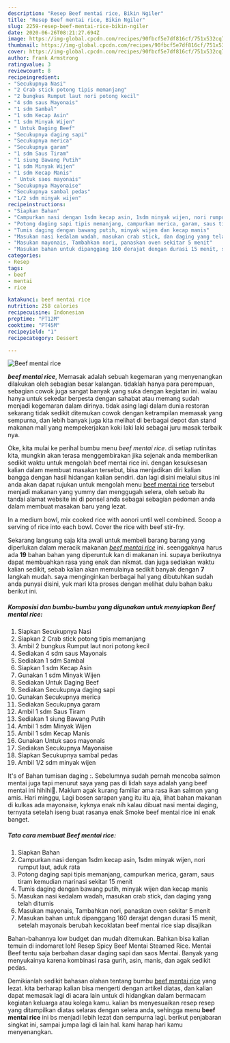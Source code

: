 ```yaml
---
description: "Resep Beef mentai rice, Bikin Ngiler"
title: "Resep Beef mentai rice, Bikin Ngiler"
slug: 2259-resep-beef-mentai-rice-bikin-ngiler
date: 2020-06-26T08:21:27.694Z
image: https://img-global.cpcdn.com/recipes/90fbcf5e7df816cf/751x532cq70/beef-mentai-rice-foto-resep-utama.jpg
thumbnail: https://img-global.cpcdn.com/recipes/90fbcf5e7df816cf/751x532cq70/beef-mentai-rice-foto-resep-utama.jpg
cover: https://img-global.cpcdn.com/recipes/90fbcf5e7df816cf/751x532cq70/beef-mentai-rice-foto-resep-utama.jpg
author: Frank Armstrong
ratingvalue: 3
reviewcount: 8
recipeingredient:
- "Secukupnya Nasi"
- "2 Crab stick potong tipis memanjang"
- "2 bungkus Rumput laut nori potong kecil"
- "4 sdm saus Mayonais"
- "1 sdm Sambal"
- "1 sdm Kecap Asin"
- "1 sdm Minyak Wijen"
- " Untuk Daging Beef"
- "Secukupnya daging sapi"
- "Secukupnya merica"
- "Secukupnya garam"
- "1 sdm Saus Tiram"
- "1 siung Bawang Putih"
- "1 sdm Minyak Wijen"
- "1 sdm Kecap Manis"
- " Untuk saos mayonais"
- "Secukupnya Mayonaise"
- "Secukupnya sambal pedas"
- "1/2 sdm minyak wijen"
recipeinstructions:
- "Siapkan Bahan"
- "Campurkan nasi dengan 1sdm kecap asin, 1sdm minyak wijen, nori rumput laut, aduk rata"
- "Potong daging sapi tipis memanjang, campurkan merica, garam, saus tiram kemudian marinasi sekitar 15 menit"
- "Tumis daging dengan bawang putih, minyak wijen dan kecap manis"
- "Masukan nasi kedalam wadah, masukan crab stick, dan daging yang telah ditumis"
- "Masukan mayonais, Tambahkan nori, panaskan oven sekitar 5 menit"
- "Masukan bahan untuk dipanggang 160 derajat dengan durasi 15 menit, setelah mayonais berubah kecoklatan beef mentai rice siap disajikan"
categories:
- Resep
tags:
- beef
- mentai
- rice

katakunci: beef mentai rice 
nutrition: 258 calories
recipecuisine: Indonesian
preptime: "PT12M"
cooktime: "PT45M"
recipeyield: "1"
recipecategory: Dessert

---
```



![Beef mentai rice](https://img-global.cpcdn.com/recipes/90fbcf5e7df816cf/751x532cq70/beef-mentai-rice-foto-resep-utama.jpg)

<b><i>beef mentai rice</i></b>, Memasak adalah sebuah kegemaran yang menyenangkan dilakukan oleh sebagian besar kalangan. tidaklah hanya para perempuan, sebagian cowok juga sangat banyak yang suka dengan kegiatan ini. walau hanya untuk sekedar berpesta dengan sahabat atau memang sudah menjadi kegemaran dalam dirinya. tidak asing lagi dalam dunia restoran sekarang tidak sedikit ditemukan cowok dengan ketrampilan memasak yang sempurna, dan lebih banyak juga kita melihat di berbagai depot dan stand makanan mall yang mempekerjakan koki laki laki sebagai juru masak terbaik nya.

Oke, kita mulai ke perihal bumbu menu <i>beef mentai rice</i>. di setiap rutinitas kita, mungkin akan terasa menggembirakan jika sejenak anda memberikan sedikit waktu untuk mengolah beef mentai rice ini. dengan kesuksesan kalian dalam membuat masakan tersebut, bisa menjadikan diri kalian bangga dengan hasil hidangan kalian sendiri. dan lagi disini melalui situs ini anda akan dapat rujukan untuk mengolah menu <u>beef mentai rice</u> tersebut menjadi makanan yang yummy dan menggugah selera, oleh sebab itu tandai alamat website ini di ponsel anda sebagai sebagian pedoman anda dalam membuat masakan baru yang lezat.

In a medium bowl, mix cooked rice with aonori until well combined. Scoop a serving of rice into each bowl. Cover the rice with beef stir-fry.


Sekarang langsung saja kita awali untuk membeli barang barang yang diperlukan dalam meracik makanan <u><i>beef mentai rice</i></u> ini. seenggaknya harus ada <b>19</b> bahan bahan yang diperuntuk kan di makanan ini. supaya berikutnya dapat membuahkan rasa yang enak dan nikmat. dan juga sediakan waktu kalian sedikit, sebab kalian akan memulainya sedikit banyak dengan <b>7</b> langkah mudah. saya menginginkan berbagai hal yang dibutuhkan sudah anda punyai disini, yuk mari kita proses dengan melihat dulu bahan baku berikut ini.

<!--inarticleads1-->

##### Komposisi dan bumbu-bumbu yang digunakan untuk menyiapkan Beef mentai rice:

1. Siapkan Secukupnya Nasi
1. Siapkan 2 Crab stick potong tipis memanjang
1. Ambil 2 bungkus Rumput laut nori potong kecil
1. Sediakan 4 sdm saus Mayonais
1. Sediakan 1 sdm Sambal
1. Siapkan 1 sdm Kecap Asin
1. Gunakan 1 sdm Minyak Wijen
1. Sediakan  Untuk Daging Beef
1. Sediakan Secukupnya daging sapi
1. Gunakan Secukupnya merica
1. Sediakan Secukupnya garam
1. Ambil 1 sdm Saus Tiram
1. Sediakan 1 siung Bawang Putih
1. Ambil 1 sdm Minyak Wijen
1. Ambil 1 sdm Kecap Manis
1. Gunakan  Untuk saos mayonais
1. Sediakan Secukupnya Mayonaise
1. Siapkan Secukupnya sambal pedas
1. Ambil 1/2 sdm minyak wijen


It&#39;s of Bahan tumisan daging :. Sebelumnya sudah pernah mencoba salmon mentai juga tapi menurut saya yang pas di lidah saya adalah yang beef mentai ini hihihi🤭. Maklum agak kurang familiar ama rasa ikan salmon yang amis. Hari minggu, Lagi bosen sarapan yang itu itu aja, lihat bahan makanan di kulkas ada mayonaise, kyknya enak nih kalau dibuat nasi mentai daging, ternyata setelah iseng buat rasanya enak Smoke beef mentai rice ini enak banget. 

<!--inarticleads2-->

##### Tata cara membuat Beef mentai rice:

1. Siapkan Bahan
1. Campurkan nasi dengan 1sdm kecap asin, 1sdm minyak wijen, nori rumput laut, aduk rata
1. Potong daging sapi tipis memanjang, campurkan merica, garam, saus tiram kemudian marinasi sekitar 15 menit
1. Tumis daging dengan bawang putih, minyak wijen dan kecap manis
1. Masukan nasi kedalam wadah, masukan crab stick, dan daging yang telah ditumis
1. Masukan mayonais, Tambahkan nori, panaskan oven sekitar 5 menit
1. Masukan bahan untuk dipanggang 160 derajat dengan durasi 15 menit, setelah mayonais berubah kecoklatan beef mentai rice siap disajikan


Bahan-bahannya low budget dan mudah ditemukan. Bahkan bisa kalian temuin di indomaret loh! Resep Spicy Beef Mentai Steamed Rice. Mentai Beef tentu saja berbahan dasar daging sapi dan saos Mentai. Banyak yang menyukainya karena kombinasi rasa gurih, asin, manis, dan agak sedikit pedas. 

Demikianlah sedikit bahasan olahan tentang bumbu <u>beef mentai rice</u> yang lezat. kita berharap kalian bisa mengerti dengan artikel diatas, dan kalian dapat memasak lagi di acara lain untuk di hidangkan dalam bermacam kegiatan keluarga atau kolega kamu. kalian bs menyesuaikan resep resep yang ditampilkan diatas selaras dengan selera anda, sehingga menu <b>beef mentai rice</b> ini bs menjadi lebih lezat dan sempurna lagi. berikut penjabaran singkat ini, sampai jumpa lagi di lain hal. kami harap hari kamu menyenangkan.
